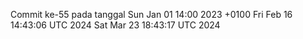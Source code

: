Commit ke-55 pada tanggal Sun Jan 01 14:00 2023 +0100
Fri Feb 16 14:43:06 UTC 2024
Sat Mar 23 18:43:17 UTC 2024
